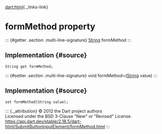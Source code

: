 [dart:html](../../dart-html/dart-html-library){._links-link}

formMethod property
===================

::: {#getter .section .multi-line-signature}
[String](../../dart-core/string-class) formMethod
:::

Implementation {#source}
--------------

``` {.language-dart data-language="dart"}
String get formMethod;
```

::: {#setter .section .multi-line-signature}
void formMethod=([String](../../dart-core/string-class) value)
:::

Implementation {#source}
--------------

``` {.language-dart data-language="dart"}
set formMethod(String value);
```

::: {._attribution}
© 2012 the Dart project authors\
Licensed under the BSD 3-Clause \"New\" or \"Revised\" License.\
<https://api.dart.dev/stable/2.18.5/dart-html/SubmitButtonInputElement/formMethod.html>
:::
